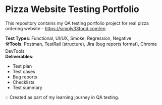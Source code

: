 # Pizza Website Testing Portfolio

This repository contains my QA testing portfolio project for real pizza ordering website - https://simply33food.com/en

**Test Types**: Functional, UI/UX, Smoke, Regression, Negative  
🛠**Tools**: Postman, TestRail (structure), Jira (bug reports format), Chrome DevTools  
**Deliverables**:
- Test plan
- Test cases
- Bug reports
- Checklists
- Test summary

💡 Created as part of my learning journey in QA testing.
